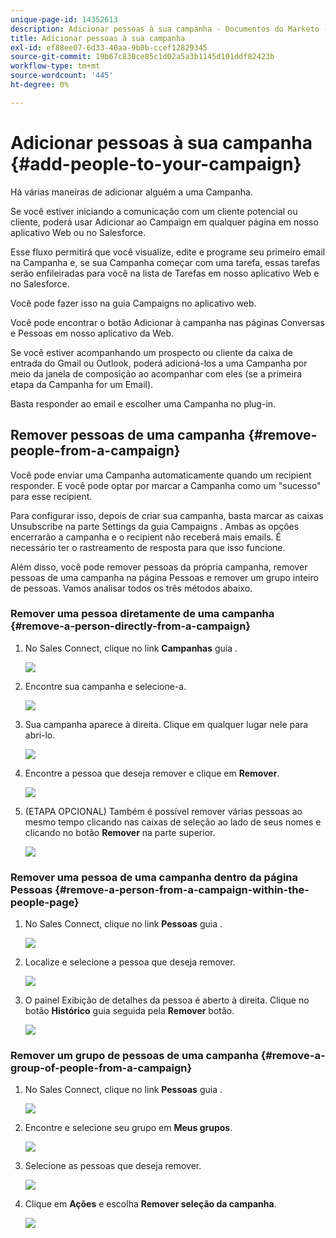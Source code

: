 ```yaml
---
unique-page-id: 14352613
description: Adicionar pessoas à sua campanha - Documentos do Marketo - Documentação do produto
title: Adicionar pessoas à sua campanha
exl-id: ef88ee07-6d33-40aa-9b0b-ccef12829345
source-git-commit: 19b67c830ce85c1d02a5a3b1145d101ddf82423b
workflow-type: tm+mt
source-wordcount: '445'
ht-degree: 0%

---
```


# Adicionar pessoas à sua campanha {#add-people-to-your-campaign}

Há várias maneiras de adicionar alguém a uma Campanha.

Se você estiver iniciando a comunicação com um cliente potencial ou cliente, poderá usar Adicionar ao Campaign em qualquer página em nosso aplicativo Web ou no Salesforce.

Esse fluxo permitirá que você visualize, edite e programe seu primeiro email na Campanha e, se sua Campanha começar com uma tarefa, essas tarefas serão enfileiradas para você na lista de Tarefas em nosso aplicativo Web e no Salesforce.

Você pode fazer isso na guia Campaigns no aplicativo web.

Você pode encontrar o botão Adicionar à campanha nas páginas Conversas e Pessoas em nosso aplicativo da Web.

Se você estiver acompanhando um prospecto ou cliente da caixa de entrada do Gmail ou Outlook, poderá adicioná-los a uma Campanha por meio da janela de composição ao acompanhar com eles (se a primeira etapa da Campanha for um Email).

Basta responder ao email e escolher uma Campanha no plug-in.

## Remover pessoas de uma campanha {#remove-people-from-a-campaign}

Você pode enviar uma Campanha automaticamente quando um recipient responder. E você pode optar por marcar a Campanha como um &quot;sucesso&quot; para esse recipient.

Para configurar isso, depois de criar sua campanha, basta marcar as caixas Unsubscribe na parte Settings da guia Campaigns . Ambas as opções encerrarão a campanha e o recipient não receberá mais emails. É necessário ter o rastreamento de resposta para que isso funcione.

Além disso, você pode remover pessoas da própria campanha, remover pessoas de uma campanha na página Pessoas e remover um grupo inteiro de pessoas. Vamos analisar todos os três métodos abaixo.

### Remover uma pessoa diretamente de uma campanha {#remove-a-person-directly-from-a-campaign}

1. No Sales Connect, clique no link **Campanhas** guia .

   ![](assets/one.png)

1. Encontre sua campanha e selecione-a.

   ![](assets/two.png)

1. Sua campanha aparece à direita. Clique em qualquer lugar nele para abri-lo.

   ![](assets/three.png)

1. Encontre a pessoa que deseja remover e clique em **Remover**.

   ![](assets/four.png)

1. (ETAPA OPCIONAL) Também é possível remover várias pessoas ao mesmo tempo clicando nas caixas de seleção ao lado de seus nomes e clicando no botão **Remover** na parte superior.

   ![](assets/five.png)

### Remover uma pessoa de uma campanha dentro da página Pessoas {#remove-a-person-from-a-campaign-within-the-people-page}

1. No Sales Connect, clique no link **Pessoas** guia .

   ![](assets/one-a.png)

1. Localize e selecione a pessoa que deseja remover.

   ![](assets/two-a.png)

1. O painel Exibição de detalhes da pessoa é aberto à direita. Clique no botão **Histórico** guia seguida pela **Remover** botão.

   ![](assets/three-a.png)

### Remover um grupo de pessoas de uma campanha {#remove-a-group-of-people-from-a-campaign}

1. No Sales Connect, clique no link **Pessoas** guia .

   ![](assets/one-b.png)

1. Encontre e selecione seu grupo em **Meus grupos**.

   ![](assets/two-b.png)

1. Selecione as pessoas que deseja remover.

   ![](assets/three-b.png)

1. Clique em **Ações** e escolha **Remover seleção da campanha**.

   ![](assets/four-b.png)